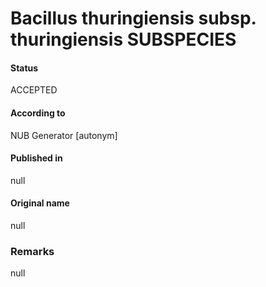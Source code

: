 Bacillus thuringiensis subsp. thuringiensis SUBSPECIES
=======

#### Status
ACCEPTED

#### According to
NUB Generator [autonym]

#### Published in
null

#### Original name
null

### Remarks
null